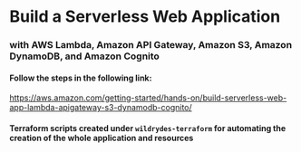 # Build a Serverless Web Application
### with AWS Lambda, Amazon API Gateway, Amazon S3, Amazon DynamoDB, and Amazon Cognito

#### Follow the steps in the following link:

https://aws.amazon.com/getting-started/hands-on/build-serverless-web-app-lambda-apigateway-s3-dynamodb-cognito/

#### Terraform scripts created under `wildrydes-terraform` for automating the creation of the whole application and resources